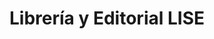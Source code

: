 ---
title: "Librería y Editorial LISE"
url: /san-pedro-sula/libreria-y-editorial-lise/
shop: Bücher
---